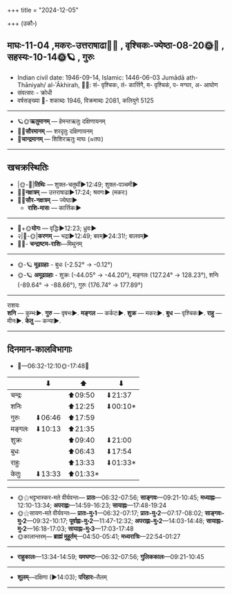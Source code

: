 +++
title = "2024-12-05"

+++
(उकौ॰)
## माघः-11-04  ,मकरः-उत्तराषाढा🌛🌌  ,  वृश्चिकः-ज्येष्ठा-08-20🌞🌌  ,  सहस्यः-10-14🌞🪐  , गुरुः
- Indian civil date: 1946-09-14, Islamic: 1446-06-03 Jumādā ath-Thāniyah/ al-ʾĀkhirah, 🌌🌞: सं- वृश्चिकः, तं- कार्त्तिगै, म- वृश्चिकं, प- मग्घर, अ- आघोण
- संवत्सरः - क्रोधी
- वर्षसङ्ख्या 🌛- शकाब्दः 1946, विक्रमाब्दः 2081, कलियुगे 5125
___________________
- 🪐🌞**ऋतुमानम्** — हेमन्तऋतुः दक्षिणायनम्
- 🌌🌞**सौरमानम्** — शरदृतुः दक्षिणायनम्
- 🌛**चान्द्रमानम्** — शिशिरऋतुः माघः (≈तपः)
___________________


## खचक्रस्थितिः
- |🌞-🌛|**तिथिः** — शुक्ल-चतुर्थी►12:49; शुक्ल-पञ्चमी►  
- 🌌🌛**नक्षत्रम्** — उत्तराषाढा►17:24; श्रवणः► (मकरः)  
- 🌌🌞**सौर-नक्षत्रम्** — ज्येष्ठा►  
  - **राशि-मासः** — कार्त्तिकः► 
___________________
- 🌛+🌞**योगः** — वृद्धिः►12:23; ध्रुवः►  
- २|🌛-🌞|**करणम्** — भद्रा►12:49; बवम्►24:31!; बालवम्►  
- 🌌🌛- **चन्द्राष्टम-राशिः**—मिथुनम्  
___________________
- 🌞-🪐 **मूढग्रहाः** - बुधः (-2.52° → -0.12°)
- 🌞-🪐 **अमूढग्रहाः** - शुक्रः (-44.05° → -44.20°), मङ्गलः (127.24° → 128.23°), शनिः (-89.64° → -88.66°), गुरुः (176.74° → 177.89°)
___________________
राशयः  
**शनि** — कुम्भः►. **गुरु** — वृषभः►. **मङ्गल** — कर्कटः►. **शुक्र** — मकरः►. **बुध** — वृश्चिकः►. **राहु** — मीनः►. **केतु** — कन्या►. 
___________________


## दिनमान-कालविभागाः
- 🌅—06:32-12:10🌞-17:48🌇  

|      |⬇     |⬆     |⬇     |
|------|-----|-----|------|
|चन्द्रः|     |⬆09:50 |⬇21:37 |
|शनिः   |     |⬆12:25 |⬇00:10*|
|गुरुः  |⬇06:46 |⬆17:59 |     |
|मङ्गलः |⬇10:13 |⬆21:35 |     |
|शुक्रः |     |⬆09:40 |⬇21:00 |
|बुधः   |     |⬆06:43 |⬇17:54 |
|राहुः  |     |⬆13:33 |⬇01:33*|
|केतुः  |⬇13:33 |⬆01:33*|     |
___________________
- 🌞⚝भट्टभास्कर-मते वीर्यवन्तः— **प्रातः**—06:32-07:56; **साङ्गवः**—09:21-10:45; **मध्याह्नः**—12:10-13:34; **अपराह्णः**—14:59-16:23; **सायाह्नः**—17:48-19:24  
- 🌞⚝सायण-मते वीर्यवन्तः— **प्रातः-मु॰1**—06:32-07:17; **प्रातः-मु॰2**—07:17-08:02; **साङ्गवः-मु॰2**—09:32-10:17; **पूर्वाह्णः-मु॰2**—11:47-12:32; **अपराह्णः-मु॰2**—14:03-14:48; **सायाह्नः-मु॰2**—16:18-17:03; **सायाह्नः-मु॰3**—17:03-17:48  
- 🌞कालान्तरम्— **ब्राह्मं मुहूर्तम्**—04:50-05:41; **मध्यरात्रिः**—22:54-01:27  
___________________
- **राहुकालः**—13:34-14:59; **यमघण्टः**—06:32-07:56; **गुलिककालः**—09:21-10:45  
___________________
- **शूलम्**—दक्षिणा (►14:03); **परिहारः**–तैलम्  
___________________
